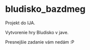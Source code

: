 bludisko_bazdmeg
================
Projekt do IJA.

Vytvorenie hry Bludisko v jave.

Presnejšie zadanie vám nedám :P
